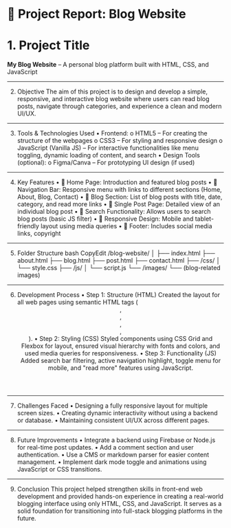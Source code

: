 # 📄 Project Report: Blog Website
# 1. Project Title
**My Blog Website** – A personal blog platform built with HTML, CSS, and JavaScript
________________________________________
2. Objective
The aim of this project is to design and develop a simple, responsive, and interactive blog website where users can read blog posts, navigate through categories, and experience a clean and modern UI/UX.
________________________________________
3. Tools & Technologies Used
•	Frontend:
o	HTML5 – For creating the structure of the webpages
o	CSS3 – For styling and responsive design
o	JavaScript (Vanilla JS) – For interactive functionalities like menu toggling, dynamic loading of content, and search
•	Design Tools (optional):
o	Figma/Canva – For prototyping UI design (if used)
________________________________________
4. Key Features
•	🔸 Home Page: Introduction and featured blog posts
•	🔸 Navigation Bar: Responsive menu with links to different sections (Home, About, Blog, Contact)
•	🔸 Blog Section: List of blog posts with title, date, category, and read more links
•	🔸 Single Post Page: Detailed view of an individual blog post
•	🔸 Search Functionality: Allows users to search blog posts (basic JS filter)
•	🔸 Responsive Design: Mobile and tablet-friendly layout using media queries
•	🔸 Footer: Includes social media links, copyright
________________________________________
5. Folder Structure
bash
CopyEdit
/blog-website/
│
├── index.html
├── about.html
├── blog.html
├── post.html
├── contact.html
├── /css/
│   └── style.css
├── /js/
│   └── script.js
└── /images/
    └── (blog-related images)
________________________________________
6. Development Process
•	Step 1: Structure (HTML)
Created the layout for all web pages using semantic HTML tags (<header>, <nav>, <section>, <article>, <footer>).
•	Step 2: Styling (CSS)
Styled components using CSS Grid and Flexbox for layout, ensured visual hierarchy with fonts and colors, and used media queries for responsiveness.
•	Step 3: Functionality (JS)
Added search bar filtering, active navigation highlight, toggle menu for mobile, and "read more" features using JavaScript.
________________________________________
7. Challenges Faced
•	Designing a fully responsive layout for multiple screen sizes.
•	Creating dynamic interactivity without using a backend or database.
•	Maintaining consistent UI/UX across different pages.
________________________________________
8. Future Improvements
•	Integrate a backend using Firebase or Node.js for real-time post updates.
•	Add a comment section and user authentication.
•	Use a CMS or markdown parser for easier content management.
•	Implement dark mode toggle and animations using JavaScript or CSS transitions.
________________________________________
9. Conclusion
This project helped strengthen skills in front-end web development and provided hands-on experience in creating a real-world blogging interface using only HTML, CSS, and JavaScript. It serves as a solid foundation for transitioning into full-stack blogging platforms in the future.

